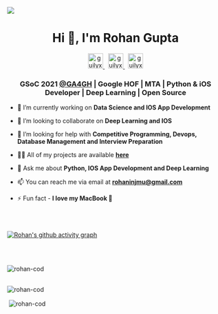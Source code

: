 ![](https://komarev.com/ghpvc/?username=Rohan-cod&style=plastic)
<h1 align="center">Hi 👋, I'm Rohan Gupta</h1>
<p align="center">
<a href="https://twitter.com/rohango" rel="nofollow">
  <img alt="guilyx | Twitter" width="35px" src="https://camo.githubusercontent.com/3d78cadc627ebe44e27fded7e4c69d197f968b0cefa29e3a3be39e89432beb45/68747470733a2f2f696d6167652e666c617469636f6e2e636f6d2f69636f6e732f7376672f323131312f323131313730332e737667" data-canonical-src="https://image.flaticon.com/icons/svg/2111/2111703.svg" style="max-width:100%;">
</a>
&nbsp;
<a href="https://www.linkedin.com/in/rohang4837b4124/" rel="nofollow">
  <img alt="guilyx's LinkdeIN" width="35px" src="https://camo.githubusercontent.com/c6be06887c6d41c2815dc3fd7aa017201cf22fa409cc781ba580f771c3fd7c5d/68747470733a2f2f696d6167652e666c617469636f6e2e636f6d2f69636f6e732f7376672f323131312f323131313436352e737667" data-canonical-src="https://image.flaticon.com/icons/svg/2111/2111465.svg" style="max-width:100%;">
</a>
&nbsp;
<a href="https://www.facebook.com/rohaninjmu" rel="nofollow">
  <img alt="guilyx's Facebook" width="35px" src="https://camo.githubusercontent.com/be324ea0e81dcd7e19ec6a81669141d50a709a8a6b651a99fa1820697ef1099f/68747470733a2f2f696d6167652e666c617469636f6e2e636f6d2f69636f6e732f7376672f323131312f323131313334322e737667" data-canonical-src="https://image.flaticon.com/icons/svg/2111/2111342.svg" style="max-width:100%;">
</a>
</p>
<h3 align="center">GSoC 2021 <a href="https://github.com/ga4gh"><b>@GA4GH</b></a> | Google HOF | MTA | Python & iOS Developer | Deep Learning | Open Source</h3>


- 🔭 I’m currently working on **Data Science and IOS App Development**

- 👯 I’m looking to collaborate on **Deep Learning and IOS**

- 🤝 I’m looking for help with **Competitive Programming, Devops, Database Management and Interview Preparation**

- 👨‍💻 All of my projects are available [**here**](https://github.com/Rohan-cod?tab=repositories&q=&type=source&language=)

- 💬 Ask me about **Python, IOS App Development and Deep Learning**

- 📫 You can reach me via email at **rohaninjmu@gmail.com**

- ⚡ Fun fact - **I love my MacBook **
<br>
&nbsp;

[![Rohan's github activity graph](https://activity-graph.herokuapp.com/graph?username=Rohan-cod&theme=xcode&custom_title=My%20Contribution%20Graph)](https://github.com/ashutosh00710/github-readme-activity-graph)


<br>
&nbsp;
<p><img align="left" src="https://github-profile-trophy.vercel.app/?username=Rohan-cod&theme=onedark" alt="rohan-cod" /></p>
<br>
&nbsp;
<p><img align="left" src="https://github-readme-stats.vercel.app/api/top-langs/?username=rohan-cod&layout=compact&theme=radical" alt="rohan-cod" /></p>
&nbsp;
<br>
<p>&nbsp;<img align="center" src="https://github-readme-stats.vercel.app/api?username=rohan-cod&show_icons=true&theme=radical" alt="rohan-cod" /></p>
&nbsp;
<p></p>
<br>

